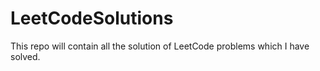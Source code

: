 # LeetCodeSolutions
This repo will contain all the solution of LeetCode problems which I have solved.
